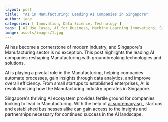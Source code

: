 ```yaml
---
layout: post
title:  "AI in Manufacturing: Leading AI Companies in Singapore"
author: jane
categories: [ Innovation, Data Science, Technology ]
tags: [ AI Use Cases, AI for Business, Machine Learning Innovations, Singapore AI Companies ]
image: assets/images/1.jpg
---
```


AI has become a cornerstone of modern industry, and Singapore's Manufacturing sector is no exception. This post highlights the leading AI companies reshaping Manufacturing with groundbreaking technologies and solutions.

AI is playing a pivotal role in the Manufacturing, helping companies automate processes, gain insights through data analytics, and improve overall efficiency. From small startups to established enterprises, AI is revolutionizing how the Manufacturing industry operates in Singapore.

Singapore's thriving AI ecosystem provides fertile ground for companies looking to lead in Manufacturing. With the help of <a href="https://ai.supremacy.sg" target="_blank"> ai.supremacy.sg </a>, startups and established businesses alike can gain access to the insights and partnerships necessary for continued success in the AI landscape.
